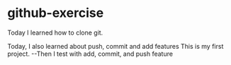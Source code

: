 # github-exercise

Today I learned how to clone git.

Today, I also learned about push, commit and add features
This is my first project.
--Then I test with add, commit, and push feature
